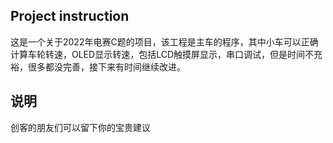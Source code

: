 ## Project instruction
这是一个关于2022年电赛C题的项目，该工程是主车的程序，其中小车可以正确计算车轮转速，OLED显示转速，包括LCD触摸屏显示，串口调试，但是时间不充裕，很多都没完善，接下来有时间继续改进。
## 说明
创客的朋友们可以留下你的宝贵建议
